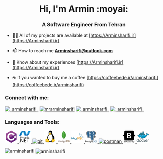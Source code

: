 <h1 align="center">Hi, I'm Armin :moyai:</h1>
<h3 align="center">A Software Engineer From Tehran</h3>

- 👨‍💻 All of my projects are available at [https://Arminsharifi.ir](https://Arminsharifi.ir)

- 📫 How to reach me **Arminsharifi@outlook.com**

- 📄 Know about my experiences [https://Arminsharifi.ir](https://Arminsharifi.ir)

- ☕ If you wanted to buy me a coffee [https://coffeebede.ir/arminsharifi](https://coffeebede.ir/arminsharifi)

<h3 align="left">Connect with me:</h3>
<p align="left">
<a href="https://twitter.com/_arminsharifi_" target="blank"><img align="center" src="https://raw.githubusercontent.com/rahuldkjain/github-profile-readme-generator/master/src/images/icons/Social/twitter.svg" alt="_arminsharifi_" height="30" width="40" /></a>
<a href="https://linkedin.com/in/mrarminsharifi" target="blank"><img align="center" src="https://raw.githubusercontent.com/rahuldkjain/github-profile-readme-generator/master/src/images/icons/Social/linked-in-alt.svg" alt="mrarminsharifi" height="30" width="40" /></a>
<a href="https://instagram.com/_arminsharifi_" target="blank"><img align="center" src="https://raw.githubusercontent.com/rahuldkjain/github-profile-readme-generator/master/src/images/icons/Social/instagram.svg" alt="_arminsharifi_" height="30" width="40" /></a>
<a href="https://t.me/Arminsharifi4" target="blank"><img align="center" src="https://upload.wikimedia.org/wikipedia/commons/8/82/Telegram_logo.svg" alt="_arminsharifi_" height="30" width="40" /></a>
</p>

<h3 align="left">Languages and Tools:</h3>
<p align="left"> <a href="https://www.w3schools.com/cs/" target="_blank" rel="noreferrer"> <img src="https://raw.githubusercontent.com/devicons/devicon/master/icons/csharp/csharp-original.svg" alt="csharp" width="40" height="40"/> </a> <a href="https://dotnet.microsoft.com/" target="_blank" rel="noreferrer"> <img src="https://raw.githubusercontent.com/devicons/devicon/master/icons/dot-net/dot-net-original-wordmark.svg" alt="dotnet" width="40" height="40"/> </a> <a href="https://git-scm.com/" target="_blank" rel="noreferrer"> <img src="https://www.vectorlogo.zone/logos/git-scm/git-scm-icon.svg" alt="git" width="40" height="40"/> </a> <a href="https://www.linux.org/" target="_blank" rel="noreferrer"> <img src="https://raw.githubusercontent.com/devicons/devicon/master/icons/linux/linux-original.svg" alt="linux" width="40" height="40"/> </a> <a href="https://www.mongodb.com/" target="_blank" rel="noreferrer"> <img src="https://raw.githubusercontent.com/devicons/devicon/master/icons/mongodb/mongodb-original-wordmark.svg" alt="mongodb" width="40" height="40"/> </a> <a href="https://www.mysql.com/" target="_blank" rel="noreferrer"> <img src="https://raw.githubusercontent.com/devicons/devicon/master/icons/mysql/mysql-original-wordmark.svg" alt="mysql" width="40" height="40"/> </a> <a href="https://www.postgresql.org" target="_blank" rel="noreferrer"> <img src="https://raw.githubusercontent.com/devicons/devicon/master/icons/postgresql/postgresql-original-wordmark.svg" alt="postgresql" width="40" height="40"/> </a> <a href="https://postman.com" target="_blank" rel="noreferrer"> <img src="https://www.vectorlogo.zone/logos/getpostman/getpostman-icon.svg" alt="postman" width="40" height="40"/> </a> <a href="https://getbootstrap.com" target="_blank" rel="noreferrer"> <img src="https://raw.githubusercontent.com/devicons/devicon/master/icons/bootstrap/bootstrap-plain-wordmark.svg" alt="bootstrap" width="40" height="40"/> </a>  <a href="https://www.docker.com/" target="_blank" rel="noreferrer"> <img src="https://raw.githubusercontent.com/devicons/devicon/master/icons/docker/docker-original-wordmark.svg" alt="docker" width="40" height="40"/> </a> </p> </p>

<p><img align="left" src="https://github-readme-stats.vercel.app/api/top-langs?username=arminsharifi&show_icons=true&locale=en&theme=dark&layout=compact" alt="arminsharifi" /></p>

<p>&nbsp;<img align="center" src="https://github-readme-stats.vercel.app/api?username=arminsharifi&theme=dark&show_icons=true&locale=en" alt="arminsharifi" /></p>
